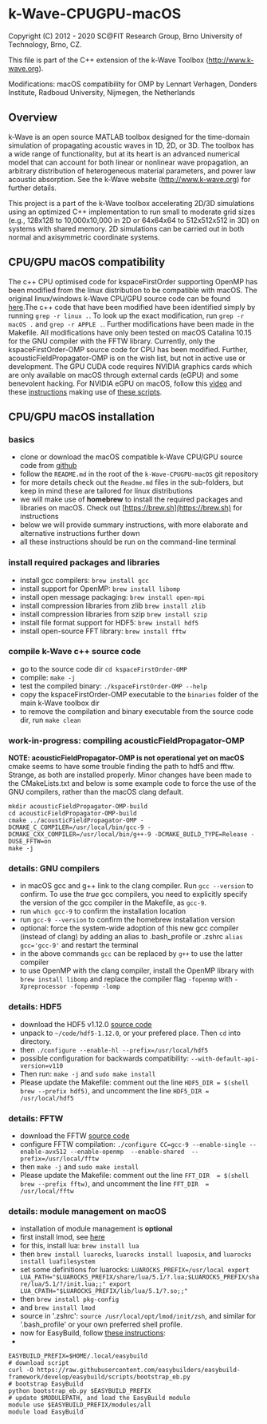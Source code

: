 # k-Wave-CPUGPU-macOS

Copyright (C) 2012 - 2020 SC\@FIT Research Group,
Brno University of Technology, Brno, CZ.

This file is part of the C++ extension of the k-Wave Toolbox
(http://www.k-wave.org).

Modifications: macOS compatibility for OMP by Lennart Verhagen, Donders Institute, Radboud University, Nijmegen, the Netherlands


## Overview

k-Wave is an open source MATLAB toolbox designed for the time-domain simulation
of propagating acoustic waves in 1D, 2D, or 3D. The toolbox has a wide range of
functionality, but at its heart is an advanced numerical model that can account
for both linear or nonlinear wave propagation, an arbitrary distribution of
heterogeneous material parameters, and power law acoustic absorption.
See the k-Wave website (http://www.k-wave.org) for further details.

This project is a part of the k-Wave toolbox accelerating 2D/3D simulations
using an optimized C++ implementation to run small to moderate grid sizes (e.g.,
128x128 to 10,000x10,000 in 2D or 64x64x64 to 512x512x512 in 3D) on systems
with shared memory. 2D simulations can be carried out in both normal and
axisymmetric coordinate systems.


## CPU/GPU macOS compatibility
The c++ CPU optimised code for kspaceFirstOrder supporting OpenMP has been modified from the linux distribution to be compatible with macOS. The original linux/windows k-Wave CPU/GPU source code can be found [here](http://www.k-wave.org/download.php).The c++ code that have been modified have been identified simply by running `grep -r linux .`. To look up the exact modification, run `grep -r macOS .` and `grep -r APPLE .`. Further modifications have been made in the Makefile. All modifications have only been tested on macOS Catalina 10.15 for the GNU compiler with the FFTW library. Currently, only the kspaceFirstOrder-OMP source code for CPU has been modified. Further, acousticFieldPropagator-OMP is on the wish list, but not in active use or development. The GPU CUDA code requires NVIDIA graphics cards which are only available on macOS through external cards (eGPU) and some benevolent hacking. For NVIDIA eGPU on macOS, follow this [video](https://youtu.be/JjL_50ZNaKY) and these [instructions](https://theunlockr.com/how-to-use-nvidia-cards-with-your-mac-egpu/) making use of [these scripts](https://egpu.io/forums/mac-setup/wip-nvidia-egpu-support-for-high-sierra/paged/1/).


## CPU/GPU macOS installation
### basics
* clone or download the macOS compatible k-Wave CPU/GPU source code from [github](https://github.com/lennartverhagen/k-Wave-CPUGPU-macOS)
* follow the `README.md` in the root of the `k-Wave-CPUGPU-macOS` git repository
* for more details check out the `Readme.md` files in the sub-folders, but keep in mind these are tailored for linux distributions
* we will make use of **homebrew** to install the required packages and libraries on macOS. Check out [https://brew.sh](https://brew.sh) for instructions
* below we will provide summary instructions, with more elaborate and alternative instructions further down
* all these instructions should be run on the command-line terminal

### install required packages and libraries
* install gcc compilers: `brew install gcc`
* install support for OpenMP: `brew install libomp`
* install open message packaging: `brew install open-mpi`
* install compression libraries from zlib `brew install zlib`
* install compression libraries from szip `brew install szip`
* install file format support for HDF5: `brew install hdf5`
* install open-source FFT library: `brew install fftw`

### compile k-Wave c++ source code
* go to the source code dir `cd kspaceFirstOrder-OMP`
* compile: `make -j`
* test the compiled binary: `./kspaceFirstOrder-OMP --help`
* copy the kspaceFirstOrder-OMP executable to the `binaries` folder of the main k-Wave toolbox dir
* to remove the compilation and binary executable from the source code dir, run `make clean`

### work-in-progress: compiling acousticFieldPropagator-OMP
**NOTE: acousticFieldPropagator-OMP is not operational yet on macOS**
cmake seems to have some trouble finding the path to hdf5 and fftw. Strange, as both are installed properly. Minor changes have been made to the CMakeLists.txt and below is some example code to force the use of the GNU compilers, rather than the macOS clang default.
```
mkdir acousticFieldPropagator-OMP-build
cd acousticFieldPropagator-OMP-build
cmake ../acousticFieldPropagator-OMP -DCMAKE_C_COMPILER=/usr/local/bin/gcc-9 -DCMAKE_CXX_COMPILER=/usr/local/bin/g++-9 -DCMAKE_BUILD_TYPE=Release -DUSE_FFTW=on
make -j
```

### details: GNU compilers
* in macOS gcc and g++ link to the clang compiler. Run `gcc --version` to confirm. To use the *true* gcc compilers, you need to explicitly specify the version of the gcc compiler in the Makefile, as `gcc-9`.
* run `which gcc-9` to confirm the installation location
* run `gcc-9 --version` to confirm the homebrew installation version
* optional: force the system-wide adoption of this new gcc compiler (instead of clang) by adding an alias to .bash_profile or .zshrc `alias gcc='gcc-9'` and restart the terminal
* in the above commands `gcc` can be replaced by `g++` to use the latter compiler
* to use OpenMP with the clang compiler, install the OpenMP library with `brew install libomp` and replace the compiler flag `-fopenmp` with `-Xpreprocessor -fopenmp -lomp`

### details: HDF5
* download the HDF5 v1.12.0 [source code](https://www.hdfgroup.org/downloads/hdf5/source-code/)
* unpack to `~/code/hdf5-1.12.0`, or your prefered place. Then `cd` into directory.
* then `./configure --enable-hl --prefix=/usr/local/hdf5`
* possible configuration for backwards compatibility: `--with-default-api-version=v110`
* Then run: `make -j` and `sudo make install`
* Please update the Makefile: comment out the line `HDF5_DIR = $(shell brew --prefix hdf5)`, and uncomment the line `HDF5_DIR = /usr/local/hdf5`

### details: FFTW
* download the FFTW [source code](http://www.fftw.org/download.html)
* configure FFTW compilation: `./configure CC=gcc-9 --enable-single --enable-avx512 --enable-openmp  --enable-shared  --prefix=/usr/local/fftw`
* then `make -j` and `sudo make install`
* Please update the Makefile: comment out the line `FFT_DIR  = $(shell brew --prefix fftw)`, and uncomment the line `FFT_DIR  = /usr/local/fftw`

### details: module management on macOS
* installation of module management is **optional**
* first install lmod, see [here](https://lmod.readthedocs.io)
* for this, install lua: `brew install lua`
* then `brew install luarocks`, `luarocks install luaposix`, and `luarocks install luafilesystem`
* set some definitions for luarocks: `LUAROCKS_PREFIX=/usr/local
export LUA_PATH="$LUAROCKS_PREFIX/share/lua/5.1/?.lua;$LUAROCKS_PREFIX/share/lua/5.1/?/init.lua;;"
export LUA_CPATH="$LUAROCKS_PREFIX/lib/lua/5.1/?.so;;"`
* then `brew install pkg-config`
* and `brew install lmod`
* source in '.zshrc': `source /usr/local/opt/lmod/init/zsh`, and similar for '.bash_profile' or your own preferred shell profile.
* now for EasyBuild, follow [these instructions](https://easybuild.readthedocs.io/en/latest/Installation.html):
*
`EASYBUILD_PREFIX=$HOME/.local/easybuild`  
`# download script`  
`curl -O https://raw.githubusercontent.com/easybuilders/easybuild-framework/develop/easybuild/scripts/bootstrap_eb.py`  
`# bootstrap EasyBuild`  
`python bootstrap_eb.py $EASYBUILD_PREFIX`  
`# update $MODULEPATH, and load the EasyBuild module`  
`module use $EASYBUILD_PREFIX/modules/all`  
`module load EasyBuild`  
